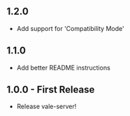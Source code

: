 ## 1.2.0

* Add support for 'Compatibility Mode'

## 1.1.0

- Add better README instructions

## 1.0.0 - First Release

* Release vale-server!
